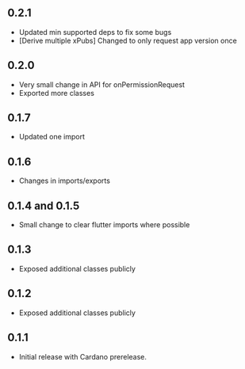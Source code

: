 ## 0.2.1

* Updated min supported deps to fix some bugs
* [Derive multiple xPubs] Changed to only request app version once

## 0.2.0

* Very small change in API for onPermissionRequest
* Exported more classes

## 0.1.7

* Updated one import

## 0.1.6

* Changes in imports/exports

## 0.1.4 and 0.1.5

* Small change to clear flutter imports where possible

## 0.1.3

* Exposed additional classes publicly

## 0.1.2

* Exposed additional classes publicly

## 0.1.1

* Initial release with Cardano prerelease.
